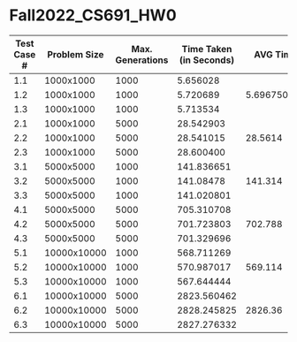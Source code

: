 # Fall2022_CS691_HW0

| Test Case #| Problem Size| Max. Generations| Time Taken (in Seconds)|AVG Time|
| --- | --- |--- | --- |---|
| 1.1 | 1000x1000 | 1000 |5.656028||
| 1.2 | 1000x1000 | 1000 |5.720689|5.696750333|
| 1.3 | 1000x1000 | 1000 |5.713534||
| 2.1 | 1000x1000 | 5000 |28.542903||
| 2.2 | 1000x1000 | 5000 |28.541015|28.5614|
| 2.3 | 1000x1000 | 5000 |28.600400||
| 3.1 | 5000x5000 | 1000 |141.836651||
| 3.2 | 5000x5000 | 1000 |141.08478|141.314|
| 3.3 | 5000x5000 | 1000 |141.020801||
|4.1  | 5000x5000 | 5000 |705.310708||
|4.2  | 5000x5000 | 5000 |701.723803|702.788|
|4.3  | 5000x5000 | 5000 |701.329696||
|5.1  | 10000x10000| 1000 |568.711269||
|5.2  | 10000x10000| 1000 |570.987017|569.114|
|5.3  | 10000x10000| 1000 |567.644444||
|6.1  | 10000x10000 |5000 |2823.560462||
|6.2  | 10000x10000 |5000 |2828.245825|2826.36|
|6.3  | 10000x10000 |5000 |2827.276332||
